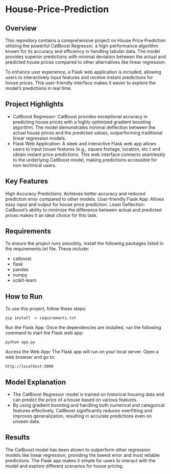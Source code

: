 # House-Price-Prediction

## Overview
This repository contains a comprehensive project on House Price Prediction utilizing the powerful CatBoost Regressor, a high-performance algorithm known for its accuracy and efficiency in handling tabular data. The model provides superior predictions with minimal deviation between the actual and predicted house prices compared to other alternatives like linear regression.

To enhance user experience, a Flask web application is included, allowing users to interactively input features and receive instant predictions for house prices. This user-friendly interface makes it easier to explore the model’s predictions in real time.

## Project Highlights
- CatBoost Regressor:
CatBoost provides exceptional accuracy in predicting house prices with a highly optimized gradient boosting algorithm.
The model demonstrates minimal deflection between the actual house prices and the predicted values, outperforming traditional linear regression models.
- Flask Web Application:
A sleek and interactive Flask web app allows users to input house features (e.g., square footage, location, etc.) and obtain instant price predictions.
This web interface connects seamlessly to the underlying CatBoost model, making predictions accessible for non-technical users.

## Key Features
High Accuracy Predictions: Achieves better accuracy and reduced prediction error compared to other models.
User-friendly Flask App: Allows easy input and output for house price prediction.
Least Deflection: CatBoost’s ability to minimize the difference between actual and predicted prices makes it an ideal choice for this task.

## Requirements
To ensure the project runs smoothly, install the following packages listed in the requirements.txt file. These include:

- catboost
- flask
- pandas
- numpy
- scikit-learn

## How to Run

To use this project, follow these steps:
``` 
pip install -r requirements.txt 
```

Run the Flask App: Once the dependencies are installed, run the following command to start the Flask web app:
``` 
python app.py 
```

Access the Web App: The Flask app will run on your local server. Open a web browser and go to:
``` 
http://localhost:5000 
```

## Model Explanation
- The CatBoost Regressor model is trained on historical housing data and can predict the price of a house based on various features.
- By using gradient boosting and handling both numerical and categorical features effectively, CatBoost significantly reduces overfitting and improves generalization, resulting in accurate predictions even on unseen data.

## Results
The CatBoost model has been shown to outperform other regression models like linear regression, providing the lowest error and most reliable predictions.
The Flask app makes it simple for users to interact with the model and explore different scenarios for house pricing.




